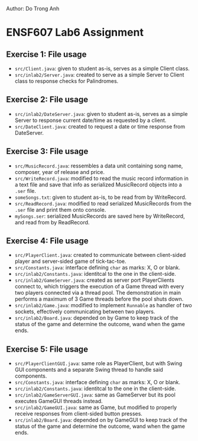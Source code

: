 Author: Do Trong Anh

# ENSF607 Lab6 Assignment

## Exercise 1: File usage
- `src/Client.java`: given to student as-is, serves as a simple Client class.
- `src/inlab2/Server.java`: created to serve as a simple Server to Client class to response checks for Palindromes.

## Exercise 2: File usage
- `src/inlab2/DateServer.java`: given to student as-is, serves as a simple Server to response current date/time as requested by a client.
- `src/DateClient.java`: created to request a date or time response from DateServer.

## Exercise 3: File usage
- `src/MusicRecord.java`: ressembles a data unit containing song name, composer, year of release and price.
- `src/WriteRecord.java`: modified to read the music record information in a text file and save that info as serialized MusicRecord objects into a `.ser` file.
- `someSongs.txt`: given to student as-is, to be read from by WriteRecord.
- `src/ReadRecord.java`: modified to read serialized MusicRecords from the `.ser` file and print them onto console.
- `mySongs.ser`: serialized MusicRecords are saved here by WriteRecord, and read from by ReadRecord.

## Exercise 4: File usage
- `src/PlayerClient.java`: created to communicate between client-sided player and server-sided game of tick-tac-toe.
- `src/Constants.java`: interface defining `char` as marks: X, O or blank.
- `src/inlab2/Constants.java`: identitcal to the one in the client-side.
- `src/inlab2/GameServer.java`: created as server port PlayerClients connect to, which triggers the execution of a Game thread with every two players connected via a thread pool. The demonstration in main performs a maximum of 3 Game threads before the pool shuts down.
- `src/inlab2/Game.java`: modified to implement `Runnable` as handler of two sockets, effectively communicating between two players.
- `src/inlab2/Board.java`: depended on by Game to keep track of the status of the game and determine the outcome, wand when the game ends.
 
## Exercise 5: File usage
- `src/PlayerClientGUI.java`: same role as PlayerClient, but with Swing GUI components and a separate Swing thread to handle said components.
- `src/Constants.java`: interface defining `char` as marks: X, O or blank.
- `src/inlab2/Constants.java`: identitcal to the one in the client-side. 
- `src/inlab2/GameServerGUI.java`: same as GameServer but its pool executes GameGUI threads instead.
- `src/inlab2/GameGUI.java`: same as Game, but modified to properly receive responses from client-sided button presses.
- `src/inlab2/Board.java`: depended on by GameGUI to keep track of the status of the game and determine the outcome, wand when the game ends.
